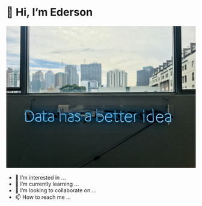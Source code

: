 # 👋 **Hi, I’m Ederson**
####
![GitHub_Logo](data_has_better.jpg)

- 👀 I’m interested in ...
- 🌱 I’m currently learning ...
- 💞️ I’m looking to collaborate on ...
- 📫 How to reach me ...
